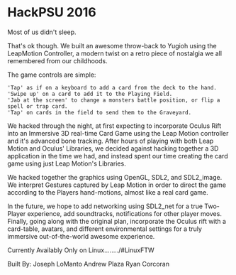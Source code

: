 # HackPSU 2016

Most of us didn't sleep.

That's ok though. We built an awesome throw-back to Yugioh using the LeapMotion Controller, a modern twist on a retro piece of nostalgia we all remembered from our childhoods.

The game controls are simple:

    'Tap' as if on a keyboard to add a card from the deck to the hand.
    'Swipe up' on a card to add it to the Playing Field.
    'Jab at the screen' to change a monsters battle position, or flip a spell or trap card.
    'Tap' on cards in the field to send them to the Graveyard.

We hacked through the night, at first expecting to incorporate Oculus Rift into an Immersive 3D real-time Card Game using the Leap Motion controller and it's advanced bone tracking. After hours of playing with both Leap Motion and Oculus' Libraries, we decided against hacking together a 3D application in the time we had, and instead spent our time creating the card game using just Leap Motion's Libraries.

We hacked together the graphics using OpenGL, SDL2, and SDL2_image. We interpret Gestures captured by Leap Motion in order to direct the game according to the Players hand-motions, almost like a real card game.

In the future, we hope to add networking using SDL2_net for a true Two-Player experience, add soundtracks, notifications for other player moves. Finally, going along with the original plan, incorporate the Oculus rift with a card-table, avatars, and different environmental settings for a truly immersive out-of-the-world awesome experience.

Currently Availably Only on Linux......../#LinuxFTW

Built By: Joseph LoManto Andrew Plaza Ryan Corcoran

